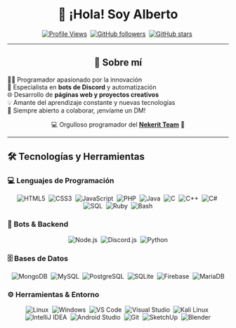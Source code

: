 <div align="center">

# 👋 ¡Hola! Soy Alberto  

[![Profile Views](https://komarev.com/ghpvc/?username=alberto2005-coder&color=1E1E1E&style=for-the-badge&labelColor=000000&label=Profile%20Views)](https://github.com/alberto2005-coder)&nbsp;
[![GitHub followers](https://img.shields.io/github/followers/alberto2005-coder?style=for-the-badge&logo=github&label=Followers&logoColor=white&color=1E1E1E&labelColor=000000)](https://github.com/alberto2005-coder?tab=followers)&nbsp;
[![GitHub stars](https://img.shields.io/github/stars/alberto2005-coder?style=for-the-badge&logo=github&label=Stars&logoColor=white&color=1E1E1E&labelColor=000000)](https://github.com/alberto2005-coder)&nbsp;

</div>

---

<div align="center">

## 🚀 Sobre mí  

<p align="center" style="text-align: justify; max-width: 700px;">  
👨‍💻 Programador apasionado por la innovación <br>
🤖 Especialista en <b>bots de Discord</b> y automatización <br>
🌐 Desarrollo de <b>páginas web y proyectos creativos</b> <br>
💡 Amante del aprendizaje constante y nuevas tecnologías <br>
📩 Siempre abierto a colaborar, ¡envíame un DM!  
</p>  

💻 Orgulloso programador del **[Nekerit Team](https://github.com/Nekerit-Team)** 🐙  

</div>

---

## 🛠️ Tecnologías y Herramientas  

### 💻 Lenguajes de Programación
<div align="center">
 
![HTML5](https://img.shields.io/badge/HTML5-E34F26?style=for-the-badge&logo=html5&logoColor=white)&nbsp;
![CSS3](https://img.shields.io/badge/CSS3-1572B6?style=for-the-badge&logo=css3&logoColor=white)&nbsp;
![JavaScript](https://img.shields.io/badge/JavaScript-F7DF1E?style=for-the-badge&logo=javascript&logoColor=black)&nbsp;
![PHP](https://img.shields.io/badge/PHP-777BB4?style=for-the-badge&logo=php&logoColor=white)&nbsp;
![Java](https://img.shields.io/badge/Java-007396?style=for-the-badge&logo=java&logoColor=white)&nbsp;
![C](https://img.shields.io/badge/C-A8B9CC?style=for-the-badge&logo=c&logoColor=black)&nbsp;
![C++](https://img.shields.io/badge/C++-00599C?style=for-the-badge&logo=c%2B%2B&logoColor=white)&nbsp;
![C#](https://img.shields.io/badge/C%23-239120?style=for-the-badge&logo=c-sharp&logoColor=white)&nbsp;
![SQL](https://img.shields.io/badge/SQL-4479A1?style=for-the-badge&logo=postgresql&logoColor=white)&nbsp;
![Ruby](https://img.shields.io/badge/Ruby-CC342D?style=for-the-badge&logo=ruby&logoColor=white)&nbsp;
![Bash](https://img.shields.io/badge/Bash-4EAA25?style=for-the-badge&logo=gnubash&logoColor=white)
</div>

### 🤖 Bots & Backend
<div align="center">
 
![Node.js](https://img.shields.io/badge/Node.js-339933?style=for-the-badge&logo=nodedotjs&logoColor=white)&nbsp;
![Discord.js](https://img.shields.io/badge/Discord.js-5865F2?style=for-the-badge&logo=discord&logoColor=white)&nbsp;
![Python](https://img.shields.io/badge/Python-3776AB?style=for-the-badge&logo=python&logoColor=white)
</div>

### 🗄️ Bases de Datos
<div align="center">
 
![MongoDB](https://img.shields.io/badge/MongoDB-47A248?style=for-the-badge&logo=mongodb&logoColor=white)&nbsp;
![MySQL](https://img.shields.io/badge/MySQL-4479A1?style=for-the-badge&logo=mysql&logoColor=white)&nbsp;
![PostgreSQL](https://img.shields.io/badge/PostgreSQL-4169E1?style=for-the-badge&logo=postgresql&logoColor=white)&nbsp;
![SQLite](https://img.shields.io/badge/SQLite-003B57?style=for-the-badge&logo=sqlite&logoColor=white)&nbsp;
![Firebase](https://img.shields.io/badge/Firebase-FFCA28?style=for-the-badge&logo=firebase&logoColor=black)&nbsp;
![MariaDB](https://img.shields.io/badge/MariaDB-003545?style=for-the-badge&logo=mariadb&logoColor=white)
</div>

### ⚙️ Herramientas & Entorno
<div align="center">
 
![Linux](https://img.shields.io/badge/Linux-FCC624?style=for-the-badge&logo=linux&logoColor=black)&nbsp;
![Windows](https://img.shields.io/badge/Windows-0078D6?style=for-the-badge&logo=windows&logoColor=white)&nbsp;
![VS Code](https://img.shields.io/badge/VS%20Code-007ACC?style=for-the-badge&logo=visual-studio-code&logoColor=white)&nbsp;
![Visual Studio](https://img.shields.io/badge/Visual%20Studio-5C2D91?style=for-the-badge&logo=visual-studio&logoColor=white)&nbsp;
![Kali Linux](https://img.shields.io/badge/Kali%20Linux-557C94?style=for-the-badge&logo=kalilinux&logoColor=white)&nbsp;
![IntelliJ IDEA](https://img.shields.io/badge/IntelliJ%20IDEA-000000?style=for-the-badge&logo=intellijidea&logoColor=white)&nbsp;
![Android Studio](https://img.shields.io/badge/Android%20Studio-3DDC84?style=for-the-badge&logo=android-studio&logoColor=white)&nbsp;
![Git](https://img.shields.io/badge/Git-F05032?style=for-the-badge&logo=git&logoColor=white)&nbsp;
![SketchUp](https://img.shields.io/badge/SketchUp-005F9E?style=for-the-badge&logo=sketchup&logoColor=white)&nbsp;
![Blender](https://img.shields.io/badge/Blender-F5792A?style=for-the-badge&logo=blender&logoColor=white)
</div>
